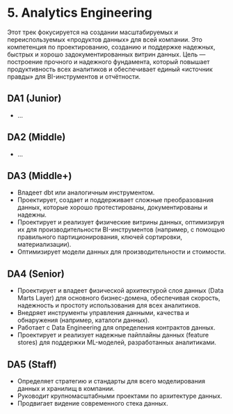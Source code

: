 # 5. Analytics Engineering

Этот трек фокусируется на создании масштабируемых и переиспользуемых «продуктов данных» для всей компании. Это компетенция по проектированию, созданию и поддержке надежных, быстрых и хорошо задокументированных витрин данных. Цель — построение прочного и надежного фундамента, который повышает продуктивность всех аналитиков и обеспечивает единый «источник правды» для BI-инструментов и отчётности.

## DA1 (Junior)
- ...

## DA2 (Middle)
- ...

## DA3 (Middle+)
- Владеет dbt или аналогичным инструментом.
- Проектирует, создает и поддерживает сложные преобразования данных, которые хорошо протестированы, документированы и надежны.
- Проектирует и реализует физические витрины данных, оптимизируя их для производительности BI-инструментов (например, с помощью правильного партиционирования, ключей сортировки, материализации).
- Оптимизирует модели данных для производительности и стоимости.

## DA4 (Senior)
- Проектирует и владеет физической архитектурой слоя данных (Data Marts Layer) для основного бизнес-домена, обеспечивая скорость, надежность и простоту использования для всех аналитиков.
- Внедряет инструменты управления данными, качества и обнаружения (например, каталоги данных).
- Работает с Data Engineering для определения контрактов данных.
- Проектирует и реализует надежные пайплайны данных (feature stores) для поддержки ML-моделей, разработанных аналитиками.

## DA5 (Staff)
- Определяет стратегию и стандарты для всего моделирования данных и хранилищ в компании.
- Руководит крупномасштабными проектами по архитектуре данных.
- Продвигает видение современного стека данных. 